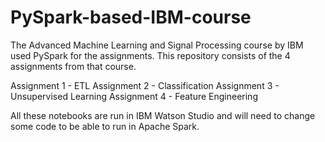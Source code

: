 # PySpark-based-IBM-course
The Advanced Machine Learning and Signal Processing course by IBM used PySpark for the assignments. This repository consists of the 4 assignments from that course.

Assignment 1 - ETL
Assignment 2 - Classification
Assignment 3 - Unsupervised Learning
Assignment 4 - Feature Engineering

All these notebooks are run in IBM Watson Studio and will need to change some code to be able to run in Apache Spark.

